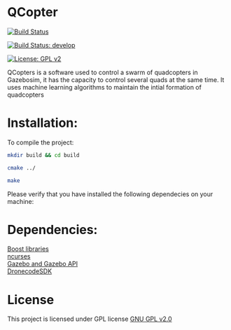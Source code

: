 # QCopter

[![Build Status](https://travis-ci.com/shrit/QCopters.svg?token=ERsskMDsU2icrkrWzj6i&branch=master)](https://travis-ci.com/shrit/QCopters)

[![Build Status: develop](https://travis-ci.com/shrit/QCopters.svg?token=ERsskMDsU2icrkrWzj6i&branch=develop)](https://travis-ci.com/shrit/QCopters)

[![License: GPL v2](https://img.shields.io/badge/License-GPL%20v2-blue.svg)](https://www.gnu.org/licenses/old-licenses/gpl-2.0.en.html)


QCopters is a software used to control a swarm of quadcopters in
Gazebosim, it has the capacity to control several quads at the same
time. It uses machine learning algorithms to maintain the intial
formation of quadcopters


# Installation:

To compile the project:

```bash
mkdir build && cd build
```
```bash
cmake ../
```
```bash
make
```

Please verify that you have installed the following dependecies on your
machine:

# Dependencies:

[Boost libraries](https://www.boost.org/)  
[ncurses](https://www.gnu.org/software/ncurses/)  
[Gazebo and Gazebo API](http://gazebosim.org/)  
[DronecodeSDK](https://github.com/Dronecode/DronecodeSDK)  

# License

This project is licensed under GPL license [GNU GPL v2.0](https://choosealicense.com/licenses/gpl-2.0/)




